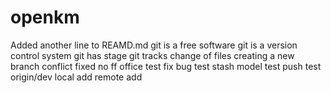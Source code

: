 # openkm
Added another line to REAMD.md
git is a free software
git is a version control system
git has stage
git tracks change of files
creating a new branch 
conflict fixed
no ff 
office
test fix bug 
test stash model
test push
test origin/dev
local add
remote add

